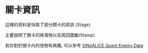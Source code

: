 # 關卡資訊

這裡的資料是快取了部分關卡的資訊 (Stage)

主要說明了關卡的掉落物以及周回獎勵(Stamp)

若你對於關卡內的怪物有興趣, 可以參考 [SINoALICE Quest Enemy Data](https://gist.github.com/WEDeach/884fb3109892006cf401766a143b4289)

